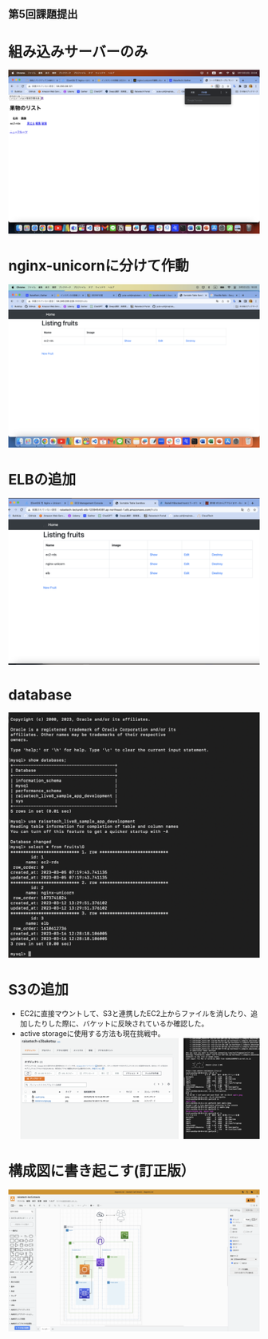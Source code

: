 ## 第5回課題提出
# 組み込みサーバーのみ

![kumikomi](./images/ec2-rds.png)

# nginx-unicornに分けて作動
![nginxunicorn](./images/nginx-unicorn.png)

# ELBの追加
![elb](./images/elb.png)

# database
![database](./images/database-5.png)

# S3の追加
- EC2に直接マウントして、S3と連携したEC2上からファイルを消したり、追加したりした際に、バケットに反映されているか確認した。
- active storageに使用する方法も現在挑戦中。
![ec2-s3](./images/ec2-s3.png)

# 構成図に書き起こす(訂正版）
![kouseizu](./images/kouseizu-3.png)

